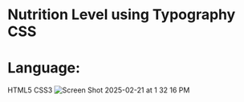 # Nutrition Level using Typography CSS
# Language:
HTML5
CSS3
![Screen Shot 2025-02-21 at 1 32 16 PM](https://github.com/user-attachments/assets/ad753bde-f3cc-4323-91e7-7b1d0287a8d1)
